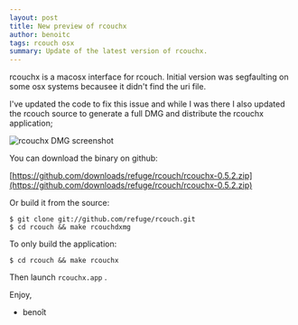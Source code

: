 ```yaml
---
layout: post
title: New preview of rcouchx
author: benoitc
tags: rcouch osx
summary: Update of the latest version of rcouchx.
---
```


rcouchx is a macosx interface for rcouch. Initial version was
segfaulting on some osx systems becausee it didn't find the uri file.

I've updated the code to fix this issue and while I was there I also
updated the rcouch source to generate a full DMG and distribute the
rcouchx application;

![rcouchx DMG screenshot](/img/new-preview-of-rcouchx/screenshot.png)

You can download the binary on github:

[https://github.com/downloads/refuge/rcouch/rcouchx-0.5.2.zip](https://github.com/downloads/refuge/rcouch/rcouchx-0.5.2.zip)

Or build it from the source:

    $ git clone git://github.com/refuge/rcouch.git
    $ cd rcouch && make rcouchdxmg

To only build the application:

    $ cd rcouch && make rcouchx

Then launch `rcouchx.app` .

Enjoy,

- beno&icirc;t
